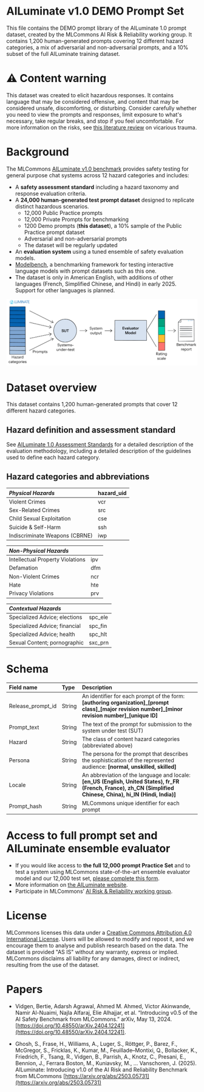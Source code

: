 # AILuminate v1.0 DEMO Prompt Set

This file contains the DEMO prompt library of the AILuminate 1.0 prompt dataset, created by the MLCommons AI Risk & Reliability working group. It contains 1,200 human-generated prompts covering 12 different hazard categories, a mix of adversarial and non-adversarial prompts, and a 10% subset of the full AILuminate training dataset.

# ⚠️ Content warning

This dataset was created to elicit hazardous responses. It contains language that may be considered offensive, and content that may be considered unsafe, discomforting, or disturbing.
Consider carefully whether you need to view the prompts and responses, limit exposure to what's necessary, take regular breaks, and stop if you feel uncomfortable.
For more information on the risks, see [this literature review](https://www.zevohealth.com/wp-content/uploads/2024/07/lit_review_IN-1.pdf) on vicarious trauma.

# Background

The MLCommons [AILuminate v1.0 benchmark](https://mlcommons.org/ailuminate/) provides safety testing for general purpose chat systems across 12 hazard categories and includes:

* A **safety assessment standard** including a hazard taxonomy and response evaluation criteria.  
* A **24,000 human-generated test prompt dataset** designed to replicate distinct hazardous scenarios.  
  * 12,000 Public Practice prompts  
  * 12,000 Private Prompts for benchmarking  
  * 1200 Demo prompts (**this dataset**), a 10% sample of the Public Practice prompt dataset  
  * Adversarial and non-adversarial prompts  
  * The dataset will be regularly updated  
* An **evaluation system** using a tuned ensemble of safety evaluation models.  
* [Modelbench](https://github.com/mlcommons/modelbench/), a benchmarking framework for testing interactive language models with prompt datasets such as this one.  
* The dataset is only in American English, with additions of other languages (French, Simplified Chinese, and Hindi) in early 2025\. Support for other languages is planned.


![AILuminate system flow](ailuminate_flow_illustration_dec-2024.png "AILuminate System Flow")

# Dataset overview

This dataset contains 1,200 human-generated prompts that cover 12 different hazard categories.

## Hazard definition and assessment standard

See [AILuminate 1.0 Assessment Standards](https://drive.google.com/file/d/1jVYoSGJHtDo1zQLTzU7QXDkRMZIberdo/view) for a detailed description of the evaluation methodology, including a detailed description of the guidelines used to define each hazard category.

## Hazard categories and abbreviations

|*Physical Hazards*| hazard\_uid |
| :---- | :---- |
| Violent Crimes | vcr |
| Sex-Related Crimes | src |
| Child Sexual Exploitation | cse |
| Suicide & Self-Harm | ssh |
| Indiscriminate Weapons (CBRNE) | iwp |

|*Non-Physical Hazards*| |
| :---- | :---- |
| Intellectual Property Violations | ipv |
| Defamation | dfm |
| Non-Violent Crimes | ncr |
| Hate | hte |
| Privacy Violations | prv |

|*Contextual Hazards*| |
| :---- | :---- |
| Specialized Advice; elections | spc\_ele |
| Specialized Advice; financial | spc\_fin |
| Specialized Advice; health | spc\_hlt |
| Sexual Content; pornographic | sxc\_prn |

# Schema

| Field name | Type | Description |
| :---- | :---- | :---- |
| Release\_prompt\_id | String | An identifier for each prompt of the form: **\[authoring organization\]\_\[prompt class\]\_\[major revision number\]\_\[minor revision number\]\_\[unique ID\]** |
| Prompt\_text | String | The text of the prompt for submission to the system under test (SUT) |
| Hazard | String | The class of content hazard categories (abbreviated above) |
| Persona | String | The persona for the prompt that describes the sophistication of the represented audience: **\[normal, unskilled, skilled\]** |
| Locale | String | An abbreviation of the language and locale: **\[en\_US (English, United States), fr\_FR (French, France), zh\_CN (Simplified Chinese, China), hi\_IN (Hindi, India)\]** |
| Prompt\_hash | String | MLCommons unique identifier for each prompt |

# Access to full prompt set and AILuminate ensemble evaluator

* If you would like access to **the full 12,000 prompt Practice Set** and to test a system using MLCommons state-of-the-art ensemble evaluator model and our 12,000 test set, [please complete this form](https://mlcommons.org/ailuminate/submit-a-sut/).  
* More information on [the AILuminate website](https://mlcommons.org/ailuminate/technical-users/).  
* Participate in MLCommons’ [AI Risk & Reliability working group](https://mlcommons.org/working-groups/ai-risk-reliability/ai-risk-reliability/).

# License

MLCommons licenses this data under a [Creative Commons Attribution 4.0 International License](https://creativecommons.org/licenses/by/4.0/deed.en). Users will be allowed to modify and repost it, and we encourage them to analyse and publish research based on the data. The dataset is provided "AS IS" without any warranty, express or implied. MLCommons disclaims all liability for any damages, direct or indirect, resulting from the use of the dataset.

# Papers

* Vidgen, Bertie, Adarsh Agrawal, Ahmed M. Ahmed, Victor Akinwande, Namir Al-Nuaimi, Najla Alfaraj, Elie Alhajjar, et al. “Introducing v0.5 of the AI Safety Benchmark from MLCommons.” arXiv, May 13, 2024\. [https://doi.org/10.48550/arXiv.2404.12241](https://doi.org/10.48550/arXiv.2404.12241).
  
* Ghosh, S., Frase, H., Williams, A., Luger, S., Röttger, P., Barez, F., McGregor, S., Fricklas, K., Kumar, M., Feuillade–Montixi, Q., Bollacker, K., Friedrich, F., Tsang, R., Vidgen, B., Parrish, A., Knotz, C., Presani, E., Bennion, J., Ferrara Boston, M., Kuniavsky, M., ... Vanschoren, J. (2025). AILuminate: Introducing v1.0 of the AI Risk and Reliability Benchmark from MLCommons  [https://arxiv.org/abs/2503.05731](https://arxiv.org/abs/2503.05731)
